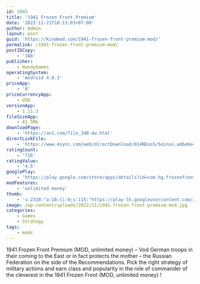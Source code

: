 ```yaml
---
id: 2945
title: '1941 Frozen Front Premium'
date: '2022-11-21T18:13:03+07:00'
author: Admin
layout: post
guid: 'https://kindmod.com/1941-frozen-front-premium-mod/'
permalink: /1941-frozen-front-premium-mod/
postIDCopy:
    - '348'
publisher:
    - HandyGames
operatingSystem:
    - 'Android 4.0.3'
priceApp:
    - '0'
priceCurrencyApp:
    - USD
versionApp:
    - 1.11.3
fileSizeApp:
    - 61.5Mb
downloadPage:
    - 'https://an1.com/file_348-dw.html'
directLinkFile:
    - 'https://www.4sync.com/web/directDownload/014NEooS/5oinus.ad6ebe4f80f6958b6dc5adf19ae6f55a'
ratingCount:
    - '716'
ratingValue:
    - '4.5'
googlePlay:
    - 'https://play.google.com/store/apps/details?id=com.hg.frozenfront'
modFeatures:
    - 'unlimited money'
thumb:
    - 's:2318:"a:18:{i:0;s:115:"https://play-lh.googleusercontent.com/z1fIWKjfDuiTyYYQpWo81_grS3l52qEsuPaqZFy2Hb_S2FYEmLA6aXUpJU77otrePmM=w526-h296";i:1;s:114:"https://play-lh.googleusercontent.com/VgwNguvJCCd7EzKoB7-oCg0sYSpmSoOhGDKSl6d1uMP3ReAtdk9vHxh4xkS85W5tDw=w526-h296";i:2;s:115:"https://play-lh.googleusercontent.com/mr036FZpvu38upo68TyFvfsEA0yQPl_jIpMCz_rA2vuVrHy5VhMP0saAvyoHRFyWG6Y=w526-h296";i:3;s:115:"https://play-lh.googleusercontent.com/L_JWdJ7PzO4SKtzPRCZ_jIeYFqkx9geWLicf8nsalIwkos-W3APTwhRm8oDOD-Z0O38=w526-h296";i:4;s:116:"https://play-lh.googleusercontent.com/l_ruFHResE_mVnk19pp-0_H8pK0LmpdtTCB7tOGsZ-1jxv9G1H8gBniMRFH546N3jHKp=w526-h296";i:5;s:114:"https://play-lh.googleusercontent.com/AJNBqrnOhAoheZUTklER6yJKgDqLbzEmbvYic634YHmx_qWQbJA93Nk700ubduSy8g=w526-h296";i:6;s:114:"https://play-lh.googleusercontent.com/fhc869tLD0cRYvY1XQJw1Qb2nyOkFq3BJ2Kx-TceUWuL7JCH7-gq7lUl9m5YJzvTTw=w526-h296";i:7;s:114:"https://play-lh.googleusercontent.com/sFY6WzkU_VaBvBAnI7QldPXDKZqp9MGHAsPYi_lGz4pgdfhEXGugTk9Gd_khAPuDsg=w526-h296";i:8;s:115:"https://play-lh.googleusercontent.com/SfGY00EmizMAapQ1VnBbp_z9OM3N5oNT0cy5qW81p8CgYwDwP5RpkJnMV2Rf6Qj4rd4=w526-h296";i:9;s:115:"https://play-lh.googleusercontent.com/vng_2Rge2qGldgXS5aXrbSe_j-9oGSdCAkO_eyLGuzqkdqW27HQ8TIQQxyyywP4EJvw=w526-h296";i:10;s:116:"https://play-lh.googleusercontent.com/JRNk6_Djk-_k6_DkiTBcoKZNs-ClSZJKvmAY4v-tOpEwoVVR-8cxFct0onf6hpVy-Ish=w526-h296";i:11;s:115:"https://play-lh.googleusercontent.com/qXhDDZXf014SyOFDJFYt1ewPyYRjh-Fwty99vNUv7xIKGzCk36dyI7_F8gpXyOCFznw=w526-h296";i:12;s:115:"https://play-lh.googleusercontent.com/dffEQub66NnneD3s3xGvQ6_u_VblAj_BiZ1VbpC1EMzJfZeq60h-wRPRGvYXryKKVNY=w526-h296";i:13;s:116:"https://play-lh.googleusercontent.com/o5V5EFdQavg1b-IuAzZMcExpX0dmpTz4_QvtzPpPg3atetPVVL0EhVuwKlejM605vXjw=w526-h296";i:14;s:114:"https://play-lh.googleusercontent.com/T09zw1IV9VM0zapX5_do3RJck6hvNrgIeNvgS8F7vWOZwmPCfaka6vJ7x0bXJ7u5Kg=w526-h296";i:15;s:115:"https://play-lh.googleusercontent.com/PyXDmayXSGRv44GuP6zU9w5gIxhUK07ttd03yYmvrKwJp6Nmr7zj-EcpJqiyZDILq2w=w526-h296";i:16;s:115:"https://play-lh.googleusercontent.com/y81lqyy_QlG2y0D38CWFZXNgSOZMDbWdhCATp1nOfRJCQAyZFLcDZOElkkjvZok6K7I=w526-h296";i:17;s:116:"https://play-lh.googleusercontent.com/LR7dGGlMIpCc6Hu-e48mXLPNpWGdl2p6ddLpb1RB_Z70PPuaZqeK3bdHJGi5UEoh1Qh7=w526-h296";}";'
image: /wp-content/uploads/2022/11/1941-frozen-front-premium-mod.jpg
categories:
    - Games
    - Strategy
tags:
    - mods
---
```


1941 Frozen Front Premium (MOD, unlimited money) – Vod German troops in their coming to the East or in fact protects the mother – the Russian Federation on the side of the Recommendations. Pick the right strategy of military actions and earn class and popularity in the role of commander of the cleverest in the 1941 Frozen Front (MOD, unlimited money) !